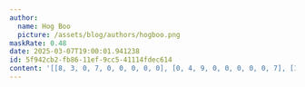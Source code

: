 ```yaml
---
author:
  name: Hog Boo
  picture: /assets/blog/authors/hogboo.png
maskRate: 0.48
date: 2025-03-07T19:00:01.941238
id: 5f942cb2-fb86-11ef-9cc5-41114fdec614
content: '[[8, 3, 0, 7, 0, 0, 0, 0, 0], [0, 4, 9, 0, 0, 0, 0, 0, 7], [1, 0, 0, 2, 9, 4, 3, 8, 6], [4, 6, 0, 9, 0, 0, 8, 0, 0], [9, 0, 0, 4, 0, 0, 0, 6, 0], [5, 0, 7, 6, 8, 2, 0, 3, 0], [6, 9, 0, 5, 4, 0, 0, 7, 3], [7, 0, 0, 3, 2, 9, 6, 5, 4], [3, 0, 0, 0, 0, 7, 2, 0, 8]]'
---
```

